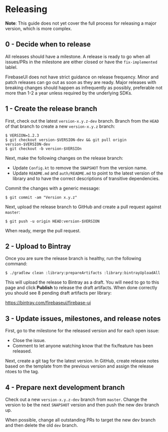 # Releasing

**Note**: This guide does not yet cover the full process for releasing a major version, which is
more complex.

## 0 - Decide when to release

All releases should have a milestone. A release is ready to go when all issues/PRs in the milestone
are either closed or have the `fix-implemented` lablel.

FirebaseUI does not have strict guidance on release frequency. Minor and patch releases can go out
as soon as they are ready. Major releases with breaking changes should happen as infrequently as
possibly, preferable not more than 1-2 a year unless required by the underlying SDKs.

## 1 - Create the release branch

First, check out the latest `version-x.y.z-dev` branch. Branch from the `HEAD` of that branch
to create a new `version-x.y.z` branch:

```shell
$ VERSION=1.2.3
$ git checkout version-$VERSION-dev && git pull origin version-$VERSION-dev
$ git checkout -b version-$VERSIOn
```

Next, make the following changes on the release branch:

  * Update `Config.kt` to remove the `SNAPSHOT` from the version name.
  * Update `README.md` and `auth/README.md` to point to the latest version of the library
    and to have the correct descriptions of transitive dependencies.

Commit the changes with a generic message:

```shell
$ git commit -am "Version x.y.z"
```

Next, upload the release branch to GitHub and create a pull request against `master`:

```shell
$ git push -u origin HEAD:version-$VERSION
```

When ready, merge the pull request.

## 2 - Upload to Bintray

Once you are sure the release branch is healthy, run the following command:

```shell
$ ./gradlew clean :library:prepareArtifacts :library:bintrayUploadAll
```

This will upload the release to Bintray as a draft. You will need to go to this page and click
**Publish** to release the draft artifacts. When done correctly you should see 8 pending draft
artifacts per library:

https://bintray.com/firebaseui/firebase-ui

## 3 - Update issues, milestones, and release notes

First, go to the milestone for the released version and for each open issue:

  * Close the issue.
  * Comment to let anyone watching know that the fix/feature has been released.

Next, create a git tag for the latest version. In GitHub, create release notes based on the
template from the previous version and assign the release ntoes to the tag.

## 4 - Prepare next development branch

Check out a new `version-x.y.z-dev` branch from `master`. Change the version to be the next
`SNAPSHOT` version and then push the new dev branch up.

When possible, change all outstanding PRs to target the new dev branch and then delete the old
`dev` branch.
